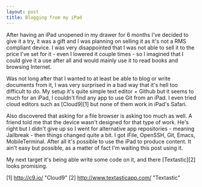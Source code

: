 ```yaml
---
layout: post
title: Blogging from my iPad
---
```


After having an iPad unopened in my drawer for 6 months I've decided to give it a try, it was a gift and I was planning on selling it as it's not a RMS compliant device. I was very disappointed that I was not able to sell it to the price I've set for it - even I lowered it couple times - so I imagined that I could give it a use after all and would mainly use it to read books and browsing Internet.

Was not long after that I wanted to at least be able to blog or write documents from it, I was very surprised in a bad way that it's hell too difficult to do. My setup it's quite simple text editor + Github but it seems to much for an iPad, I couldn't find any app to use Git from an iPad. I even tried cloud editors such as [Cloud9][1] but none of them work in iPad's Safari.

Also discovered that asking for a file browser is asking too much as well. A friend told me that the device wasn't designed for that type of work. He's right but I didn't give up so I went for alternative app repositories - meaning Jailbreak - then things changed quite a bit. I got iFile, OpenSSH, Git, Emacs, MobileTerminal. After all it's possible to use the iPad to produce content. It ain't easy but possible, as a matter of fact I'm waiting this post using it.

My next target it's being able write some code on it, and there [Textastic][2] looks promising.

[1] http://c9.io/ "Cloud9"
[2] http://www.textasticapp.com/ "Textastic"